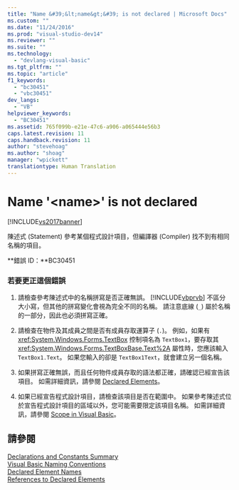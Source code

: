 ```yaml
---
title: "Name &#39;&lt;name&gt;&#39; is not declared | Microsoft Docs"
ms.custom: ""
ms.date: "11/24/2016"
ms.prod: "visual-studio-dev14"
ms.reviewer: ""
ms.suite: ""
ms.technology: 
  - "devlang-visual-basic"
ms.tgt_pltfrm: ""
ms.topic: "article"
f1_keywords: 
  - "bc30451"
  - "vbc30451"
dev_langs: 
  - "VB"
helpviewer_keywords: 
  - "BC30451"
ms.assetid: 765f099b-e21e-47c6-a906-a065444e56b3
caps.latest.revision: 11
caps.handback.revision: 11
author: "stevehoag"
ms.author: "shoag"
manager: "wpickett"
translationtype: Human Translation
---
```

# Name &#39;&lt;name&gt;&#39; is not declared
[!INCLUDE[vs2017banner](../../../csharp/includes/vs2017banner.md)]

陳述式 \(Statement\) 參考某個程式設計項目，但編譯器 \(Compiler\) 找不到有相同名稱的項目。  
  
 **錯誤 ID：**BC30451  
  
### 若要更正這個錯誤  
  
1.  請檢查參考陳述式中的名稱拼寫是否正確無誤。  [!INCLUDE[vbprvb](../../../csharp/programming-guide/concepts/linq/includes/vbprvb_md.md)] 不區分大小寫，但其他的拼寫變化會視為完全不同的名稱。  請注意底線 \(`_`\) 屬於名稱的一部分，因此也必須拼寫正確。  
  
2.  請檢查在物件及其成員之間是否有成員存取運算子 \(`.`\)。  例如，如果有 <xref:System.Windows.Forms.TextBox> 控制項名為 `TextBox1`，要存取其 <xref:System.Windows.Forms.TextBoxBase.Text%2A> 屬性時，您應該輸入 `TextBox1.Text`。  如果您輸入的卻是 `TextBox1Text`，就會建立另一個名稱。  
  
3.  如果拼寫正確無誤，而且任何物件成員存取的語法都正確，請確認已經宣告該項目。  如需詳細資訊，請參閱 [Declared Elements](../../../visual-basic/programming-guide/language-features/declared-elements/index.md)。  
  
4.  如果已經宣告程式設計項目，請檢查該項目是否在範圍中。  如果參考陳述式位於宣告程式設計項目的區域以外，您可能需要限定該項目名稱。  如需詳細資訊，請參閱 [Scope in Visual Basic](../../../visual-basic/programming-guide/language-features/declared-elements/scope.md)。  
  
## 請參閱  
 [Declarations and Constants Summary](../../../visual-basic/language-reference/keywords/declarations-and-constants-summary.md)   
 [Visual Basic Naming Conventions](../../../visual-basic/programming-guide/program-structure/naming-conventions.md)   
 [Declared Element Names](../../../visual-basic/programming-guide/language-features/declared-elements/declared-element-names.md)   
 [References to Declared Elements](../../../visual-basic/programming-guide/language-features/declared-elements/references-to-declared-elements.md)